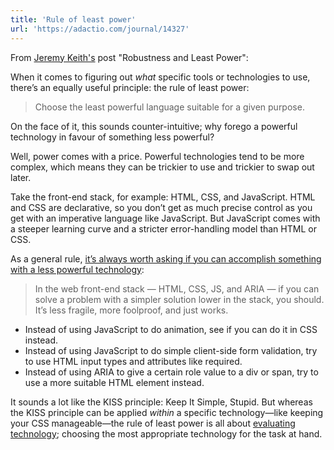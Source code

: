 ```yaml
---
title: 'Rule of least power'
url: 'https://adactio.com/journal/14327'
---
```


From [Jeremy Keith's](https://adactio.com/) post "Robustness and Least Power":

When it comes to figuring out _what_ specific tools or technologies to use, there’s an equally useful principle: the rule of least power:

> Choose the least powerful language suitable for a given purpose.

On the face of it, this sounds counter-intuitive; why forego a powerful technology in favour of something less powerful?

Well, power comes with a price. Powerful technologies tend to be more complex, which means they can be trickier to use and trickier to swap out later.

Take the front-end stack, for example: HTML, CSS, and JavaScript. HTML and CSS are declarative, so you don’t get as much precise control as you get with an imperative language like JavaScript. But JavaScript comes with a steeper learning curve and a stricter error-handling model than HTML or CSS.

As a general rule, [it’s always worth asking if you can accomplish something with a less powerful technology](http://simplyaccessible.com/article/data-attributes/):

> In the web front-end stack — HTML, CSS, JS, and ARIA — if you can solve a problem with a simpler solution lower in the stack, you should. It’s less fragile, more foolproof, and just works.

- Instead of using JavaScript to do animation, see if you can do it in CSS instead.
- Instead of using JavaScript to do simple client-side form validation, try to use HTML input types and attributes like required.
- Instead of using ARIA to give a certain role value to a div or span, try to use a more suitable HTML element instead.

It sounds a lot like the KISS principle: Keep It Simple, Stupid. But whereas the KISS principle can be applied _within_ a specific technology—like keeping your CSS manageable—the rule of least power is all about [evaluating technology](https://adactio.com/articles/12839); choosing the most appropriate technology for the task at hand.
